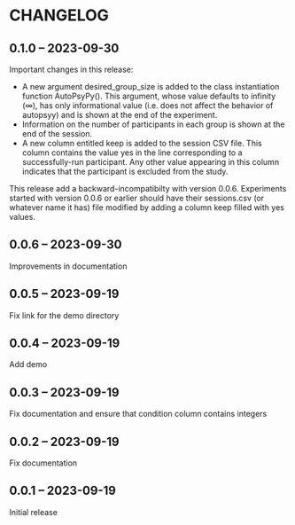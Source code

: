 # CHANGELOG

## 0.1.0 – 2023-09-30

Important changes in this release:

- A new argument desired_group_size is added to the class instantiation function AutoPsyPy(). This argument, whose value defaults to infinity (∞), has only informational value (i.e. does not affect the behavior of autopsyy) and is shown at the end of the experiment.
- Information on the number of participants in each group is shown at the end of the session.
- A new column entitled keep is added to the session CSV file. This column contains the value yes in the line corresponding to a successfully-run participant. Any other value appearing in this column indicates that the participant is excluded from the study.

This release add a backward-incompatibilty with version 0.0.6. Experiments started with version 0.0.6 or earlier should have their sessions.csv (or whatever name it has) file modified by adding a column keep filled with yes values.

## 0.0.6 – 2023-09-30

Improvements in documentation

## 0.0.5 – 2023-09-19

Fix link for the demo directory

## 0.0.4 – 2023-09-19

Add demo

## 0.0.3 – 2023-09-19

Fix documentation and ensure that condition column contains integers

## 0.0.2 – 2023-09-19

Fix documentation

## 0.0.1 – 2023-09-19

Initial release

<!---
Local Variables:
ispell-local-dictionary: "american"
eval: (auto-fill-mode -1)
eval: (visual-line-mode)
eval: (flyspell-mode)
End:
--->
